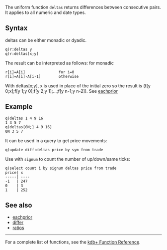 The uniform function `deltas` returns differences between consecutive pairs. It applies to all numeric and date types.

Syntax
------

deltas can be either monadic or dyadic.

    q)r:deltas y
    q)r:deltas[x;y]

The result can be interpreted as follows: for monadic

    r[i]=A[i]               for i=0
    r[i]=A[i]-A[i-1]        otherwise

With deltas\[x;y\], x is used in place of the initial zero so the result is (f\[y 0;x\];f\[y 1;y 0\];f\[y 2;y 1\];...;f\[y n-1;y n-2\]). See [eachprior](Reference/ApostropheColon "wikilink")

Example
-------

    q)deltas 1 4 9 16
    1 3 5 7
    q)deltas[0N;1 4 9 16]
    0N 3 5 7

It can be used in a query to get price movements:

    q)update diff:deltas price by sym from trade

Use with `signum` to count the number of up/down/same ticks:

    q)select count i by signum deltas price from trade
    price| x
    -----| ----
    -1   | 247
    0    | 3
    1    | 252

See also
--------

-   [eachprior](Reference/ApostropheColon "wikilink")
-   [differ](Reference/differ "wikilink")
-   [ratios](Reference/ratios "wikilink")

------------------------------------------------------------------------

For a complete list of functions, see the [kdb+ Function Reference](Reference "wikilink").
